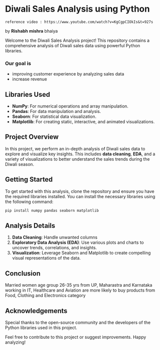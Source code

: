 # Diwali Sales Analysis using Python

```
reference video : https://www.youtube.com/watch?v=KgCgpCIOkIs&t=927s
``` 
by **Rishabh mishra** bhaiya 


Welcome to the Diwali Sales Analysis project! This repository contains a comprehensive analysis of Diwali sales data using powerful Python libraries. 

### Our goal is 
- improving customer experience by analyzing sales data 
- increase revenue
## Libraries Used
- **NumPy**: For numerical operations and array manipulation.
- **Pandas**: For data manipulation and analysis.
- **Seaborn**: For statistical data visualization.
- **Matplotlib**: For creating static, interactive, and animated visualizations.

## Project Overview
In this project, we perform an in-depth analysis of Diwali sales data to explore and visualize key insights. This includes **data cleaning**, **EDA**, and a variety of visualizations to better understand the sales trends during the Diwali season.

## Getting Started
To get started with this analysis, clone the repository and ensure you have the required libraries installed. You can install the necessary libraries using the following command:

```bash
pip install numpy pandas seaborn matplotlib
```

## Analysis Details
1. **Data Cleaning**: Handle unwanted columns 
2. **Exploratory Data Analysis (EDA)**: Use various plots and charts to uncover trends, correlations, and insights.
3. **Visualization**: Leverage Seaborn and Matplotlib to create compelling visual representations of the data.

## Conclusion
Married women age group 26-35 yrs from UP, Maharastra and Karnataka working in IT, Healthcare and Aviation are more likely to buy products from Food, Clothing and Electronics category

## Acknowledgements
Special thanks to the open-source community and the developers of the Python libraries used in this project.

Feel free to contribute to this project or suggest improvements. Happy analyzing!
